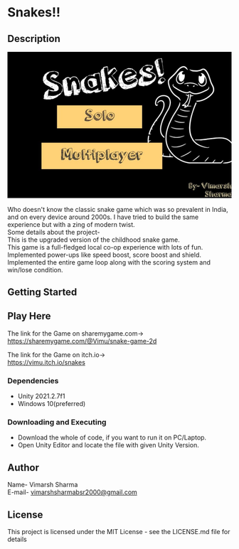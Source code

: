 # Snakes!!

## Description

![alt text](https://github.com/Vimu-Sama/vimu-sama.github.io/blob/main/images/SnakeGame.JPG?raw=true)

Who doesn't know the classic snake game which was so prevalent in India, and on every device around 2000s. I have tried to build the same experience but with a zing of modern twist.<br>
Some details about the project-<br>
This is the upgraded version of the childhood snake game.<br>
This game is a full-fledged local co-op experience with lots of fun.<br>
Implemented power-ups like speed boost, score boost and shield.<br>
Implemented the entire game loop along with the scoring system and win/lose condition.<br>

## Getting Started

## Play Here

 The link for the Game on sharemygame.com-> <br>
 https://sharemygame.com/@Vimu/snake-game-2d <br>

 The link for the Game on itch.io-> <br>
 https://vimu.itch.io/snakes <br>

### Dependencies

* Unity 2021.2.7f1
* Windows 10(preferred)

### Downloading and Executing

* Download the whole of code, if you want to run it on PC/Laptop.
* Open Unity Editor and locate the file with given Unity Version.


## Author

Name- Vimarsh Sharma<br>
E-mail- vimarshsharmabsr2000@gmail.com

## License

This project is licensed under the MIT License - see the LICENSE.md file for details
